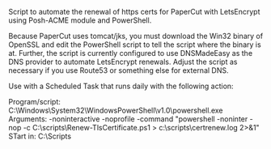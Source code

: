 Script to automate the renewal of https certs for PaperCut with LetsEncrypt using Posh-ACME module and PowerShell.

Because PaperCut uses tomcat/jks, you must download the Win32 binary of OpenSSL and edit the PowerShell script to tell the script where the binary is at. Further, the script is currently configured to use DNSMadeEasy as the DNS provider to automate LetsEncrypt renewals. Adjust the script as necessary if you use Route53 or something else for external DNS.

Use with a Scheduled Task that runs daily with the following action:

Program/script: C:\Windows\System32\WindowsPowerShell\v1.0\powershell.exe
Arguments: -noninteractive -noprofile -command "powershell -noninter -nop -c C:\scripts\Renew-TlsCertificate.ps1 > c:\scripts\certrenew.log 2>&1"
STart in: C:\Scripts
